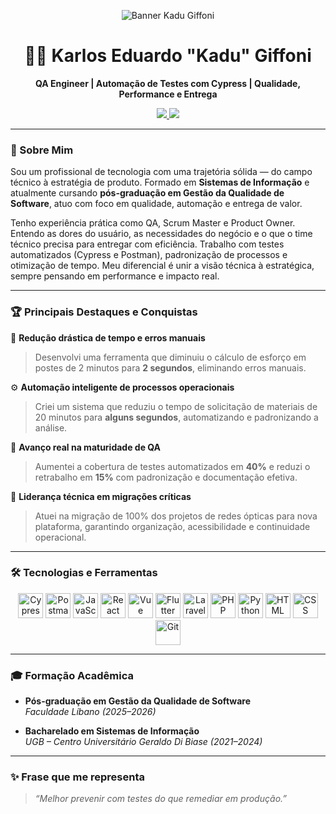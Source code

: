 <p align="center">
  <img src="https://capsule-render.vercel.app/api?type=waving&color=0:0a192f,100:0a192f&height=280&section=header&text=Kadu%20Giffoni&fontSize=80&fontColor=ffffff&animation=fadeIn&fontAlignY=35" alt="Banner Kadu Giffoni"/>
</p>

<h1 align="center">👨‍💻 Karlos Eduardo "Kadu" Giffoni</h1>
<p align="center"><b>QA Engineer | Automação de Testes com Cypress | Qualidade, Performance e Entrega</b></p>

<p align="center">
  <a href="mailto:kadugiffoni@gmail.com">
    <img src="https://img.shields.io/badge/-Gmail-D14836?style=for-the-badge&logo=gmail&logoColor=white" target="_blank">
  </a>
  <a href="https://www.linkedin.com/in/karlos-eduardo-giffoni">
    <img src="https://img.shields.io/badge/-LinkedIn-0077B5?style=for-the-badge&logo=linkedin&logoColor=white" target="_blank">
  </a>
</p>

---

### 🚀 Sobre Mim

Sou um profissional de tecnologia com uma trajetória sólida — do campo técnico à estratégia de produto. Formado em **Sistemas de Informação** e atualmente cursando **pós-graduação em Gestão da Qualidade de Software**, atuo com foco em qualidade, automação e entrega de valor.

Tenho experiência prática como QA, Scrum Master e Product Owner. Entendo as dores do usuário, as necessidades do negócio e o que o time técnico precisa para entregar com eficiência. Trabalho com testes automatizados (Cypress e Postman), padronização de processos e otimização de tempo. Meu diferencial é unir a visão técnica à estratégica, sempre pensando em performance e impacto real.

---

### 🏆 Principais Destaques e Conquistas

🔧 **Redução drástica de tempo e erros manuais**  
> Desenvolvi uma ferramenta que diminuiu o cálculo de esforço em postes de 2 minutos para **2 segundos**, eliminando erros manuais.

⚙️ **Automação inteligente de processos operacionais**  
> Criei um sistema que reduziu o tempo de solicitação de materiais de 20 minutos para **alguns segundos**, automatizando e padronizando a análise.

🚀 **Avanço real na maturidade de QA**  
> Aumentei a cobertura de testes automatizados em **40%** e reduzi o retrabalho em **15%** com padronização e documentação efetiva.

📡 **Liderança técnica em migrações críticas**  
> Atuei na migração de 100% dos projetos de redes ópticas para nova plataforma, garantindo organização, acessibilidade e continuidade operacional.

---

### 🛠️ Tecnologias e Ferramentas

<p align="center">
  <img title="Cypress" alt="Cypress" width="40px" src="https://cdn.jsdelivr.net/gh/devicons/devicon/icons/cypressio/cypressio-original.svg" />
  <img title="Postman" alt="Postman" width="40px" src="https://www.vectorlogo.zone/logos/getpostman/getpostman-icon.svg" />
  <img title="JavaScript" alt="JavaScript" width="40px" src="https://cdn.jsdelivr.net/gh/devicons/devicon/icons/javascript/javascript-original.svg" />
  <img title="React" alt="React" width="40px" src="https://cdn.jsdelivr.net/gh/devicons/devicon/icons/react/react-original.svg" />
  <img title="Vue.js" alt="Vue" width="40px" src="https://cdn.jsdelivr.net/gh/devicons/devicon/icons/vuejs/vuejs-original.svg" />
  <img title="Flutter" alt="Flutter" width="40px" src="https://cdn.jsdelivr.net/gh/devicons/devicon/icons/flutter/flutter-original.svg" />
  <img title="Laravel" alt="Laravel" width="40px" src="https://cdn.jsdelivr.net/gh/devicons/devicon/icons/laravel/laravel-plain.svg" />
  <img title="PHP" alt="PHP" width="40px" src="https://cdn.jsdelivr.net/gh/devicons/devicon/icons/php/php-original.svg" />
  <img title="Python" alt="Python" width="40px" src="https://cdn.jsdelivr.net/gh/devicons/devicon/icons/python/python-original.svg" />
  <img title="HTML" alt="HTML" width="40px" src="https://cdn.jsdelivr.net/gh/devicons/devicon/icons/html5/html5-original.svg" />
  <img title="CSS" alt="CSS" width="40px" src="https://cdn.jsdelivr.net/gh/devicons/devicon/icons/css3/css3-original.svg" />
  <img title="Git" alt="Git" width="40px" src="https://cdn.jsdelivr.net/gh/devicons/devicon/icons/git/git-original.svg" />
</p>

---

### 🎓 Formação Acadêmica

- **Pós-graduação em Gestão da Qualidade de Software**  
  *Faculdade Líbano (2025–2026)*

- **Bacharelado em Sistemas de Informação**  
  *UGB – Centro Universitário Geraldo Di Biase (2021–2024)*

---

### ✨ Frase que me representa

> _“Melhor prevenir com testes do que remediar em produção.”_
